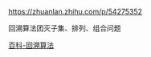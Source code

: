 https://zhuanlan.zhihu.com/p/54275352

回溯算法团灭子集、排列、组合问题

[百科-回溯算法](https://baike.baidu.com/item/%E5%9B%9E%E6%BA%AF%E7%AE%97%E6%B3%95/9258495#:~:text=%E5%9B%9E%E6%BA%AF%E7%AE%97%E6%B3%95%E5%AE%9E%E9%99%85%E4%B8%8A%E4%B8%80%E4%B8%AA,%E5%89%8D%E6%90%9C%E7%B4%A2%EF%BC%8C%E4%BB%A5%E8%BE%BE%E5%88%B0%E7%9B%AE%E6%A0%87%E3%80%82)
